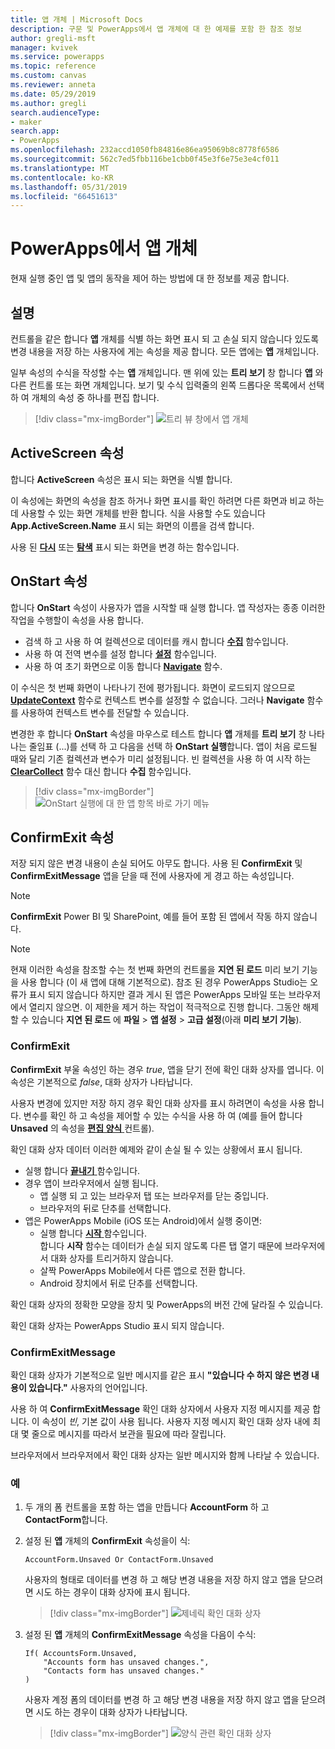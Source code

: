 ```yaml
---
title: 앱 개체 | Microsoft Docs
description: 구문 및 PowerApps에서 앱 개체에 대 한 예제를 포함 한 참조 정보
author: gregli-msft
manager: kvivek
ms.service: powerapps
ms.topic: reference
ms.custom: canvas
ms.reviewer: anneta
ms.date: 05/29/2019
ms.author: gregli
search.audienceType:
- maker
search.app:
- PowerApps
ms.openlocfilehash: 232accd1050fb84816e86ea95069b8c8778f6586
ms.sourcegitcommit: 562c7ed5fbb116be1cbb0f45e3f6e75e3e4cf011
ms.translationtype: MT
ms.contentlocale: ko-KR
ms.lasthandoff: 05/31/2019
ms.locfileid: "66451613"
---
```

# <a name="app-object-in-powerapps"></a>PowerApps에서 앱 개체

현재 실행 중인 앱 및 앱의 동작을 제어 하는 방법에 대 한 정보를 제공 합니다.

## <a name="description"></a>설명

컨트롤을 같은 합니다 **앱** 개체를 식별 하는 화면 표시 되 고 손실 되지 않습니다 있도록 변경 내용을 저장 하는 사용자에 게는 속성을 제공 합니다. 모든 앱에는 **앱** 개체입니다.

일부 속성의 수식을 작성할 수는 **앱** 개체입니다. 맨 위에 있는 **트리 보기** 창 합니다 **앱** 와 다른 컨트롤 또는 화면 개체입니다. 보기 및 수식 입력줄의 왼쪽 드롭다운 목록에서 선택 하 여 개체의 속성 중 하나를 편집 합니다.

> [!div class="mx-imgBorder"]
> ![트리 뷰 창에서 앱 개체](media/object-app/appobject.png)

## <a name="activescreen-property"></a>ActiveScreen 속성

합니다 **ActiveScreen** 속성은 표시 되는 화면을 식별 합니다.

이 속성에는 화면의 속성을 참조 하거나 화면 표시를 확인 하려면 다른 화면과 비교 하는 데 사용할 수 있는 화면 개체를 반환 합니다. 식을 사용할 수도 있습니다 **App.ActiveScreen.Name** 표시 되는 화면의 이름을 검색 합니다.

사용 된 **[다시](function-navigate.md)** 또는 **[탐색](function-navigate.md)** 표시 되는 화면을 변경 하는 함수입니다.

## <a name="onstart-property"></a>OnStart 속성

합니다 **OnStart** 속성이 사용자가 앱을 시작할 때 실행 합니다. 앱 작성자는 종종 이러한 작업을 수행할이 속성을 사용 합니다.

- 검색 하 고 사용 하 여 컬렉션으로 데이터를 캐시 합니다 **[수집](function-clear-collect-clearcollect.md)** 함수입니다.
- 사용 하 여 전역 변수를 설정 합니다 **[설정](function-set.md)** 함수입니다.
- 사용 하 여 초기 화면으로 이동 합니다 **[Navigate](function-navigate.md)** 함수.

이 수식은 첫 번째 화면이 나타나기 전에 평가됩니다. 화면이 로드되지 않으므로 **[UpdateContext](function-updatecontext.md)** 함수로 컨텍스트 변수를 설정할 수 없습니다. 그러나 **Navigate** 함수를 사용하여 컨텍스트 변수를 전달할 수 있습니다.

변경한 후 합니다 **OnStart** 속성을 마우스로 테스트 합니다 **앱** 개체를 **트리 보기** 창 나타나는 줄임표 (...)를 선택 하 고 다음을 선택 하 **OnStart 실행**합니다. 앱이 처음 로드될 때와 달리 기존 컬렉션과 변수가 미리 설정됩니다. 빈 컬렉션을 사용 하 여 시작 하는 **[ClearCollect](function-clear-collect-clearcollect.md)** 함수 대신 합니다 **수집** 함수입니다.

> [!div class="mx-imgBorder"]
> ![OnStart 실행에 대 한 앱 항목 바로 가기 메뉴](media/object-app/appobject-runonstart.png)

## <a name="confirmexit-properties"></a>ConfirmExit 속성

저장 되지 않은 변경 내용이 손실 되어도 아무도 합니다. 사용 된 **ConfirmExit** 및 **ConfirmExitMessage** 앱을 닫을 때 전에 사용자에 게 경고 하는 속성입니다.

> [!NOTE]
> **ConfirmExit** Power BI 및 SharePoint, 예를 들어 포함 된 앱에서 작동 하지 않습니다.

> [!NOTE]
> 현재 이러한 속성을 참조할 수는 첫 번째 화면의 컨트롤을 **지연 된 로드** 미리 보기 기능을 사용 합니다 (이 새 앱에 대해 기본적으로). 참조 된 경우 PowerApps Studio는 오류가 표시 되지 않습니다 하지만 결과 게시 된 앱은 PowerApps 모바일 또는 브라우저에서 열리지 않으면. 이 제한을 제거 하는 작업이 적극적으로 진행 합니다. 그동안 해제할 수 있습니다 **지연 된 로드** 에 **파일** > **앱 설정** > **고급 설정**(아래 **미리 보기 기능**).

### <a name="confirmexit"></a>ConfirmExit

**ConfirmExit** 부울 속성인 하는 경우 *true*, 앱을 닫기 전에 확인 대화 상자를 엽니다. 이 속성은 기본적으로 *false*, 대화 상자가 나타납니다.

사용자 변경에 있지만 저장 하지 경우 확인 대화 상자를 표시 하려면이 속성을 사용 합니다. 변수를 확인 하 고 속성을 제어할 수 있는 수식을 사용 하 여 (예를 들어 합니다 **Unsaved** 의 속성을 [ **편집 양식** ](../controls/control-form-detail.md) 컨트롤).

확인 대화 상자 데이터 이러한 예제와 같이 손실 될 수 있는 상황에서 표시 됩니다.

- 실행 합니다 [ **끝내기** ](function-exit.md) 함수입니다.
- 경우 앱이 브라우저에서 실행 됩니다.
  - 앱 실행 되 고 있는 브라우저 탭 또는 브라우저를 닫는 중입니다.
  - 브라우저의 뒤로 단추를 선택합니다.
- 앱은 PowerApps Mobile (iOS 또는 Android)에서 실행 중이면:
  - 실행 합니다 [ **시작** ](function-param.md) 함수입니다.<br>합니다 **시작** 함수는 데이터가 손실 되지 않도록 다른 탭 열기 때문에 브라우저에서 대화 상자를 트리거하지 않습니다.
  - 살짝 PowerApps Mobile에서 다른 앱으로 전환 합니다.
  - Android 장치에서 뒤로 단추를 선택합니다.

확인 대화 상자의 정확한 모양을 장치 및 PowerApps의 버전 간에 달라질 수 있습니다.

확인 대화 상자는 PowerApps Studio 표시 되지 않습니다.

### <a name="confirmexitmessage"></a>ConfirmExitMessage

확인 대화 상자가 기본적으로 일반 메시지를 같은 표시 **"있습니다 수 하지 않은 변경 내용이 있습니다."** 사용자의 언어입니다.

사용 하 여 **ConfirmExitMessage** 확인 대화 상자에서 사용자 지정 메시지를 제공 합니다. 이 속성이 *빈*, 기본 값이 사용 됩니다. 사용자 지정 메시지 확인 대화 상자 내에 최대 몇 줄으로 메시지를 따라서 보관을 필요에 따라 잘립니다.

브라우저에서 브라우저에서 확인 대화 상자는 일반 메시지와 함께 나타날 수 있습니다.

### <a name="example"></a>예

1. 두 개의 폼 컨트롤을 포함 하는 앱을 만듭니다 **AccountForm** 하 고 **ContactForm**합니다.

1. 설정 된 **앱** 개체의 **ConfirmExit** 속성을이 식:

    ```powerapps-dot
    AccountForm.Unsaved Or ContactForm.Unsaved
    ```

    사용자의 형태로 데이터를 변경 하 고 해당 변경 내용을 저장 하지 않고 앱을 닫으려면 시도 하는 경우이 대화 상자에 표시 됩니다.

    > [!div class="mx-imgBorder"]
    > ![제네릭 확인 대화 상자](media/object-app/confirm-native.png)

1. 설정 된 **앱** 개체의 **ConfirmExitMessage** 속성을 다음이 수식:

    ```powerapps-dot
    If( AccountsForm.Unsaved,
        "Accounts form has unsaved changes.",
        "Contacts form has unsaved changes."
    )
    ```

    사용자 계정 폼의 데이터를 변경 하 고 해당 변경 내용을 저장 하지 않고 앱을 닫으려면 시도 하는 경우이 대화 상자가 나타납니다.

    > [!div class="mx-imgBorder"]
    > ![양식 관련 확인 대화 상자](media/object-app/confirm-native-custom.png)
